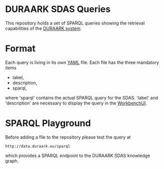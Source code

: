 # DURAARK SDAS Queries

This repository holds a set of SPARQL queries showing the retrieval capabilities of the [DURAARK system](https://github.com/DURAARK/duraark-system).

# Format

Each query is living in its own [YAML](https://en.wikipedia.org/wiki/YAML) file. Each file has the three mandatory items

* label,
* description,
* sparql,

where 'sparql' contains the actual SPARQL query for the SDAS. 'label' and 'description' are necessary to display the query in the [WorkbenchUI](https://github.com/DURAARK/workbench-ui).

# SPARQL Playground

Before adding a file to the repository please test the query at

```
http://data.duraark.eu/sparql
```

which provides a SPARQL endpoint to the DURAARK SDAS knowledge graph.



